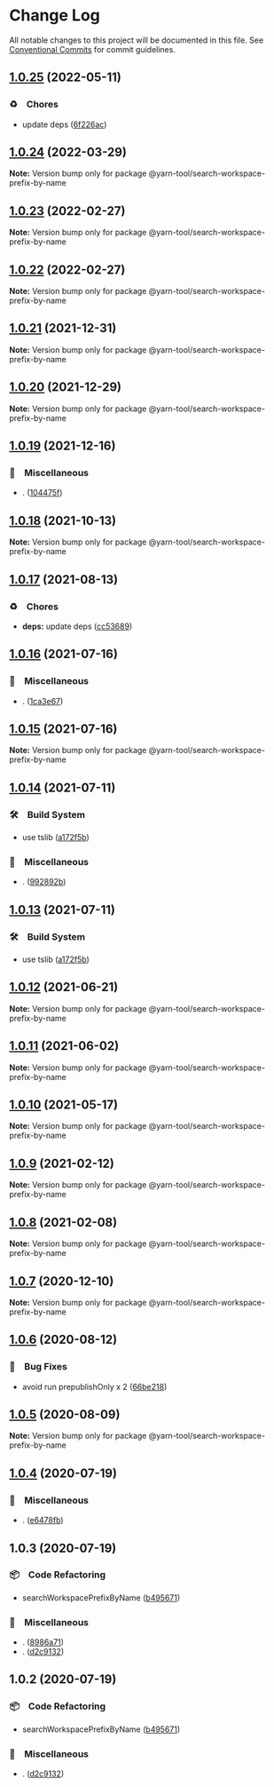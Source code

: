 # Change Log

All notable changes to this project will be documented in this file.
See [Conventional Commits](https://conventionalcommits.org) for commit guidelines.

## [1.0.25](https://github.com/bluelovers/ws-yarn-workspaces/compare/@yarn-tool/search-workspace-prefix-by-name@1.0.24...@yarn-tool/search-workspace-prefix-by-name@1.0.25) (2022-05-11)


### ♻️　Chores

* update deps ([6f226ac](https://github.com/bluelovers/ws-yarn-workspaces/commit/6f226acfd22f0b213eaa8a84886f8391284b1fcf))





## [1.0.24](https://github.com/bluelovers/ws-yarn-workspaces/compare/@yarn-tool/search-workspace-prefix-by-name@1.0.23...@yarn-tool/search-workspace-prefix-by-name@1.0.24) (2022-03-29)

**Note:** Version bump only for package @yarn-tool/search-workspace-prefix-by-name





## [1.0.23](https://github.com/bluelovers/ws-yarn-workspaces/compare/@yarn-tool/search-workspace-prefix-by-name@1.0.21...@yarn-tool/search-workspace-prefix-by-name@1.0.23) (2022-02-27)

**Note:** Version bump only for package @yarn-tool/search-workspace-prefix-by-name





## [1.0.22](https://github.com/bluelovers/ws-yarn-workspaces/compare/@yarn-tool/search-workspace-prefix-by-name@1.0.21...@yarn-tool/search-workspace-prefix-by-name@1.0.22) (2022-02-27)

**Note:** Version bump only for package @yarn-tool/search-workspace-prefix-by-name





## [1.0.21](https://github.com/bluelovers/ws-yarn-workspaces/compare/@yarn-tool/search-workspace-prefix-by-name@1.0.20...@yarn-tool/search-workspace-prefix-by-name@1.0.21) (2021-12-31)

**Note:** Version bump only for package @yarn-tool/search-workspace-prefix-by-name





## [1.0.20](https://github.com/bluelovers/ws-yarn-workspaces/compare/@yarn-tool/search-workspace-prefix-by-name@1.0.19...@yarn-tool/search-workspace-prefix-by-name@1.0.20) (2021-12-29)

**Note:** Version bump only for package @yarn-tool/search-workspace-prefix-by-name





## [1.0.19](https://github.com/bluelovers/ws-yarn-workspaces/compare/@yarn-tool/search-workspace-prefix-by-name@1.0.18...@yarn-tool/search-workspace-prefix-by-name@1.0.19) (2021-12-16)


### 🔖　Miscellaneous

* . ([104475f](https://github.com/bluelovers/ws-yarn-workspaces/commit/104475f2baa62e53dcc4cd6f3fb3a425cba1c88d))





## [1.0.18](https://github.com/bluelovers/ws-yarn-workspaces/compare/@yarn-tool/search-workspace-prefix-by-name@1.0.17...@yarn-tool/search-workspace-prefix-by-name@1.0.18) (2021-10-13)

**Note:** Version bump only for package @yarn-tool/search-workspace-prefix-by-name





## [1.0.17](https://github.com/bluelovers/ws-yarn-workspaces/compare/@yarn-tool/search-workspace-prefix-by-name@1.0.16...@yarn-tool/search-workspace-prefix-by-name@1.0.17) (2021-08-13)


### ♻️　Chores

* **deps:** update deps ([cc53689](https://github.com/bluelovers/ws-yarn-workspaces/commit/cc53689dadd1334672807d4737c0e6400b15aba0))





## [1.0.16](https://github.com/bluelovers/ws-yarn-workspaces/compare/@yarn-tool/search-workspace-prefix-by-name@1.0.14...@yarn-tool/search-workspace-prefix-by-name@1.0.16) (2021-07-16)


### 🔖　Miscellaneous

* . ([1ca3e67](https://github.com/bluelovers/ws-yarn-workspaces/commit/1ca3e671f12b47170bfdd2f38e9e515f3d63d961))





## [1.0.15](https://github.com/bluelovers/ws-yarn-workspaces/compare/@yarn-tool/search-workspace-prefix-by-name@1.0.14...@yarn-tool/search-workspace-prefix-by-name@1.0.15) (2021-07-16)

**Note:** Version bump only for package @yarn-tool/search-workspace-prefix-by-name





## [1.0.14](https://github.com/bluelovers/ws-yarn-workspaces/compare/@yarn-tool/search-workspace-prefix-by-name@1.0.12...@yarn-tool/search-workspace-prefix-by-name@1.0.14) (2021-07-11)


### 🛠　Build System

* use tslib ([a172f5b](https://github.com/bluelovers/ws-yarn-workspaces/commit/a172f5b85b6b74256ebc8707435e0756adfd533a))


### 🔖　Miscellaneous

* . ([992892b](https://github.com/bluelovers/ws-yarn-workspaces/commit/992892bbf110cad2a8ee559521fc64506700e228))





## [1.0.13](https://github.com/bluelovers/ws-yarn-workspaces/compare/@yarn-tool/search-workspace-prefix-by-name@1.0.12...@yarn-tool/search-workspace-prefix-by-name@1.0.13) (2021-07-11)


### 🛠　Build System

* use tslib ([a172f5b](https://github.com/bluelovers/ws-yarn-workspaces/commit/a172f5b85b6b74256ebc8707435e0756adfd533a))





## [1.0.12](https://github.com/bluelovers/ws-yarn-workspaces/compare/@yarn-tool/search-workspace-prefix-by-name@1.0.11...@yarn-tool/search-workspace-prefix-by-name@1.0.12) (2021-06-21)

**Note:** Version bump only for package @yarn-tool/search-workspace-prefix-by-name





## [1.0.11](https://github.com/bluelovers/ws-yarn-workspaces/compare/@yarn-tool/search-workspace-prefix-by-name@1.0.10...@yarn-tool/search-workspace-prefix-by-name@1.0.11) (2021-06-02)

**Note:** Version bump only for package @yarn-tool/search-workspace-prefix-by-name





## [1.0.10](https://github.com/bluelovers/ws-yarn-workspaces/compare/@yarn-tool/search-workspace-prefix-by-name@1.0.9...@yarn-tool/search-workspace-prefix-by-name@1.0.10) (2021-05-17)

**Note:** Version bump only for package @yarn-tool/search-workspace-prefix-by-name





## [1.0.9](https://github.com/bluelovers/ws-yarn-workspaces/compare/@yarn-tool/search-workspace-prefix-by-name@1.0.8...@yarn-tool/search-workspace-prefix-by-name@1.0.9) (2021-02-12)

**Note:** Version bump only for package @yarn-tool/search-workspace-prefix-by-name





## [1.0.8](https://github.com/bluelovers/ws-yarn-workspaces/compare/@yarn-tool/search-workspace-prefix-by-name@1.0.7...@yarn-tool/search-workspace-prefix-by-name@1.0.8) (2021-02-08)

**Note:** Version bump only for package @yarn-tool/search-workspace-prefix-by-name





## [1.0.7](https://github.com/bluelovers/ws-yarn-workspaces/compare/@yarn-tool/search-workspace-prefix-by-name@1.0.6...@yarn-tool/search-workspace-prefix-by-name@1.0.7) (2020-12-10)

**Note:** Version bump only for package @yarn-tool/search-workspace-prefix-by-name





## [1.0.6](https://github.com/bluelovers/ws-yarn-workspaces/compare/@yarn-tool/search-workspace-prefix-by-name@1.0.5...@yarn-tool/search-workspace-prefix-by-name@1.0.6) (2020-08-12)


### 🐛　Bug Fixes

* avoid run prepublishOnly x 2 ([66be218](https://github.com/bluelovers/ws-yarn-workspaces/commit/66be2186a617129e9c9594882ef2ccfa843c6a24))





## [1.0.5](https://github.com/bluelovers/ws-yarn-workspaces/compare/@yarn-tool/search-workspace-prefix-by-name@1.0.4...@yarn-tool/search-workspace-prefix-by-name@1.0.5) (2020-08-09)

**Note:** Version bump only for package @yarn-tool/search-workspace-prefix-by-name





## [1.0.4](https://github.com/bluelovers/ws-yarn-workspaces/compare/@yarn-tool/search-workspace-prefix-by-name@1.0.3...@yarn-tool/search-workspace-prefix-by-name@1.0.4) (2020-07-19)


### 🔖　Miscellaneous

* . ([e6478fb](https://github.com/bluelovers/ws-yarn-workspaces/commit/e6478fb9e579ca2eb0315141a5aa05b0b86a1b07))





## 1.0.3 (2020-07-19)


### 📦　Code Refactoring

* searchWorkspacePrefixByName ([b495671](https://github.com/bluelovers/ws-yarn-workspaces/commit/b495671030345218f7df715b29cb50a751cdb5d9))


### 🔖　Miscellaneous

* . ([8986a71](https://github.com/bluelovers/ws-yarn-workspaces/commit/8986a714a1902681563c7ee6a8591019043b38ef))
* . ([d2c9132](https://github.com/bluelovers/ws-yarn-workspaces/commit/d2c9132a20002352b271d6dc7acaf21983586fcb))





## 1.0.2 (2020-07-19)


### 📦　Code Refactoring

* searchWorkspacePrefixByName ([b495671](https://github.com/bluelovers/ws-yarn-workspaces/commit/b495671030345218f7df715b29cb50a751cdb5d9))


### 🔖　Miscellaneous

* . ([d2c9132](https://github.com/bluelovers/ws-yarn-workspaces/commit/d2c9132a20002352b271d6dc7acaf21983586fcb))
